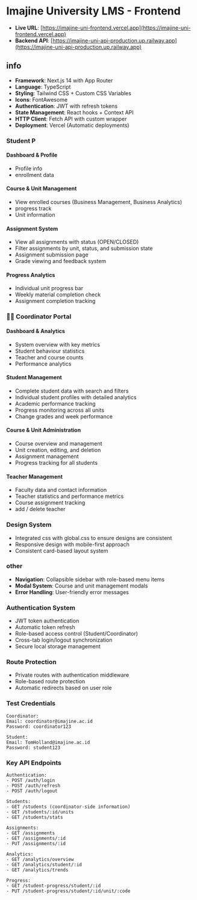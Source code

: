 # Imajine University LMS - Frontend

- **Live URL**: [https://imajine-uni-frontend.vercel.app](https://imajine-uni-frontend.vercel.app)
- **Backend API**: [https://imajine-uni-api-production.up.railway.app](https://imajine-uni-api-production.up.railway.app)

## info

- **Framework**: Next.js 14 with App Router
- **Language**: TypeScript
- **Styling**: Tailwind CSS + Custom CSS Variables
- **Icons**: FontAwesome
- **Authentication**: JWT with refresh tokens
- **State Management**: React hooks + Context API
- **HTTP Client**: Fetch API with custom wrapper
- **Deployment**: Vercel (Automatic deployments)


### Student P

#### **Dashboard & Profile**
- Profile info
- enrollment data

#### **Course & Unit Management**
- View enrolled courses (Business Management, Business Analytics)
- progress track
- Unit information

#### **Assignment System**
- View all assignments with status (OPEN/CLOSED)
- Filter assignments by unit, status, and submission state
- Assignment submission page
- Grade viewing and feedback system

#### **Progress Analytics**
- Individual unit progress bar
- Weekly material completion check
- Assignment completion tracking

### 👨‍💼 Coordinator Portal

#### **Dashboard & Analytics**
- System overview with key metrics
- Student behaviour statistics
- Teacher and course counts
- Performance analytics

#### **Student Management**
- Complete student data with search and filters
- Individual student profiles with detailed analytics
- Academic performance tracking
- Progress monitoring across all units
- Change grades and week performance

#### **Course & Unit Administration**
- Course overview and management
- Unit creation, editing, and deletion
- Assignment management
- Progress tracking for all students

#### **Teacher Management**
- Faculty data and contact information
- Teacher statistics and performance metrics
- Course assignment tracking
- add / delete teacher

### **Design System**
- Integrated css with global.css to ensure designs are consistent
- Responsive design with mobile-first approach
- Consistent card-based layout system

### **other**
- **Navigation**: Collapsible sidebar with role-based menu items
- **Modal System**: Course and unit management modals
- **Error Handling**: User-friendly error messages


### **Authentication System**
- JWT token authentication
- Automatic token refresh
- Role-based access control (Student/Coordinator)
- Cross-tab login/logout synchronization
- Secure local storage management

### **Route Protection**

- Private routes with authentication middleware
- Role-based route protection
- Automatic redirects based on user role

### **Test Credentials**
```
Coordinator:
Email: coordinator@imajine.ac.id
Password: coordinator123

Student:
Email: TomHolland@imajine.ac.id
Password: student123
```

### **Key API Endpoints**
```
Authentication:
- POST /auth/login
- POST /auth/refresh
- POST /auth/logout

Students:
- GET /students (coordinator-side information)
- GET /students/:id/units
- GET /students/stats

Assignments:
- GET /assignments
- GET /assignments/:id
- PUT /assignments/:id

Analytics:
- GET /analytics/overview
- GET /analytics/student/:id
- GET /analytics/trends

Progress:
- GET /student-progress/student/:id
- PUT /student-progress/student/:id/unit/:code
```
